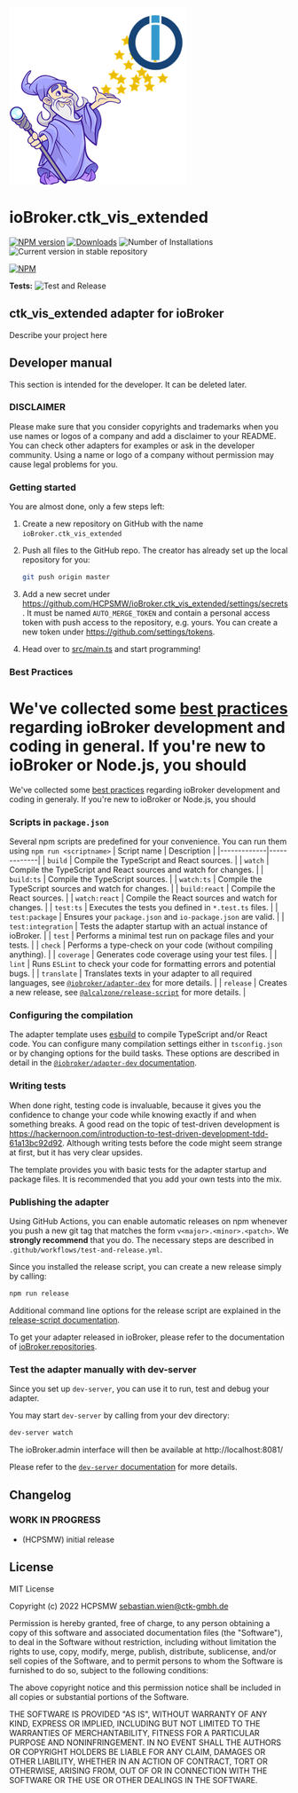 ![Logo](admin/ctk_vis_extended.png)

# ioBroker.ctk_vis_extended

[![NPM version](https://img.shields.io/npm/v/iobroker.ctk_vis_extended2.svg)](https://www.npmjs.com/package/iobroker.ctk_vis_extended2)
[![Downloads](https://img.shields.io/npm/dm/iobroker.ctk_vis_extended2.svg)](https://www.npmjs.com/package/iobroker.ctk_vis_extended2)
![Number of Installations](https://iobroker.live/badges/ctk_vis_extended-installed.svg)
![Current version in stable repository](https://iobroker.live/badges/ctk_vis_extended-stable.svg)

[![NPM](https://nodei.co/npm/iobroker.ctk_vis_extended2.png?downloads=true)](https://nodei.co/npm/iobroker.ctk_vis_extended2/)

**Tests:** ![Test and Release](https://github.com/HCPSMW/ioBroker.ctk_vis_extended/workflows/Test%20and%20Release/badge.svg)

## ctk_vis_extended adapter for ioBroker

Describe your project here

## Developer manual

This section is intended for the developer. It can be deleted later.

### DISCLAIMER

Please make sure that you consider copyrights and trademarks when you use names or logos of a company and add a disclaimer to your README.
You can check other adapters for examples or ask in the developer community. Using a name or logo of a company without permission may cause legal problems for you.

### Getting started

You are almost done, only a few steps left:

1. Create a new repository on GitHub with the name `ioBroker.ctk_vis_extended`

1. Push all files to the GitHub repo. The creator has already set up the local repository for you:
    ```bash
    git push origin master
    ```
1. Add a new secret under https://github.com/HCPSMW/ioBroker.ctk_vis_extended/settings/secrets. It must be named `AUTO_MERGE_TOKEN` and contain a personal access token with push access to the repository, e.g. yours. You can create a new token under https://github.com/settings/tokens.

1. Head over to [src/main.ts](src/main.ts) and start programming!

### Best Practices

# We've collected some [best practices](https://github.com/ioBroker/ioBroker.repositories#development-and-coding-best-practices) regarding ioBroker development and coding in general. If you're new to ioBroker or Node.js, you should

We've collected some [best practices](https://github.com/ioBroker/ioBroker.repositories#development-and-coding-best-practices) regarding ioBroker development and coding in generaly. If you're new to ioBroker or Node.js, you should

### Scripts in `package.json`

Several npm scripts are predefined for your convenience. You can run them using `npm run <scriptname>`
| Script name | Description |
|-------------|-------------|
| `build` | Compile the TypeScript and React sources. |
| `watch` | Compile the TypeScript and React sources and watch for changes. |
| `build:ts` | Compile the TypeScript sources. |
| `watch:ts` | Compile the TypeScript sources and watch for changes. |
| `build:react` | Compile the React sources. |
| `watch:react` | Compile the React sources and watch for changes. |
| `test:ts` | Executes the tests you defined in `*.test.ts` files. |
| `test:package` | Ensures your `package.json` and `io-package.json` are valid. |
| `test:integration` | Tests the adapter startup with an actual instance of ioBroker. |
| `test` | Performs a minimal test run on package files and your tests. |
| `check` | Performs a type-check on your code (without compiling anything). |
| `coverage` | Generates code coverage using your test files. |
| `lint` | Runs `ESLint` to check your code for formatting errors and potential bugs. |
| `translate` | Translates texts in your adapter to all required languages, see [`@iobroker/adapter-dev`](https://github.com/ioBroker/adapter-dev#manage-translations) for more details. |
| `release` | Creates a new release, see [`@alcalzone/release-script`](https://github.com/AlCalzone/release-script#usage) for more details. |

### Configuring the compilation

The adapter template uses [esbuild](https://esbuild.github.io/) to compile TypeScript and/or React code. You can configure many compilation settings
either in `tsconfig.json` or by changing options for the build tasks. These options are described in detail in the
[`@iobroker/adapter-dev` documentation](https://github.com/ioBroker/adapter-dev#compile-adapter-files).

### Writing tests

When done right, testing code is invaluable, because it gives you the
confidence to change your code while knowing exactly if and when
something breaks. A good read on the topic of test-driven development
is https://hackernoon.com/introduction-to-test-driven-development-tdd-61a13bc92d92.
Although writing tests before the code might seem strange at first, but it has very
clear upsides.

The template provides you with basic tests for the adapter startup and package files.
It is recommended that you add your own tests into the mix.

### Publishing the adapter

Using GitHub Actions, you can enable automatic releases on npm whenever you push a new git tag that matches the form
`v<major>.<minor>.<patch>`. We **strongly recommend** that you do. The necessary steps are described in `.github/workflows/test-and-release.yml`.

Since you installed the release script, you can create a new
release simply by calling:

```bash
npm run release
```

Additional command line options for the release script are explained in the
[release-script documentation](https://github.com/AlCalzone/release-script#command-line).

To get your adapter released in ioBroker, please refer to the documentation
of [ioBroker.repositories](https://github.com/ioBroker/ioBroker.repositories#requirements-for-adapter-to-get-added-to-the-latest-repository).

### Test the adapter manually with dev-server

Since you set up `dev-server`, you can use it to run, test and debug your adapter.

You may start `dev-server` by calling from your dev directory:

```bash
dev-server watch
```

The ioBroker.admin interface will then be available at http://localhost:8081/

Please refer to the [`dev-server` documentation](https://github.com/ioBroker/dev-server#command-line) for more details.

## Changelog

<!--
	Placeholder for the next version (at the beginning of the line):
	### **WORK IN PROGRESS**
-->

### **WORK IN PROGRESS**

-   (HCPSMW) initial release

## License

MIT License

Copyright (c) 2022 HCPSMW <sebastian.wien@ctk-gmbh.de>

Permission is hereby granted, free of charge, to any person obtaining a copy
of this software and associated documentation files (the "Software"), to deal
in the Software without restriction, including without limitation the rights
to use, copy, modify, merge, publish, distribute, sublicense, and/or sell
copies of the Software, and to permit persons to whom the Software is
furnished to do so, subject to the following conditions:

The above copyright notice and this permission notice shall be included in all
copies or substantial portions of the Software.

THE SOFTWARE IS PROVIDED "AS IS", WITHOUT WARRANTY OF ANY KIND, EXPRESS OR
IMPLIED, INCLUDING BUT NOT LIMITED TO THE WARRANTIES OF MERCHANTABILITY,
FITNESS FOR A PARTICULAR PURPOSE AND NONINFRINGEMENT. IN NO EVENT SHALL THE
AUTHORS OR COPYRIGHT HOLDERS BE LIABLE FOR ANY CLAIM, DAMAGES OR OTHER
LIABILITY, WHETHER IN AN ACTION OF CONTRACT, TORT OR OTHERWISE, ARISING FROM,
OUT OF OR IN CONNECTION WITH THE SOFTWARE OR THE USE OR OTHER DEALINGS IN THE
SOFTWARE.
